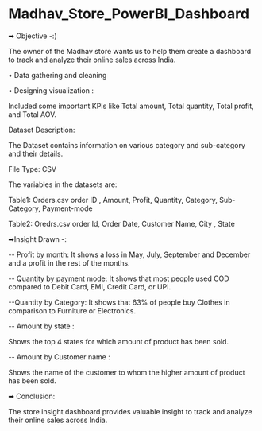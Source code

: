 # Madhav_Store_PowerBI_Dashboard



➡ Objective -:)

The owner of the Madhav store wants us to help them create a dashboard to track and analyze their online sales across India.

• Data gathering and cleaning

• Designing visualization :

Included some important KPIs like Total amount, Total quantity, Total profit, and Total AOV.

Dataset Description:

The Dataset contains information on various category and sub-category and their details.

File Type: CSV

The variables in the datasets are:

Table1: Orders.csv order ID , Amount, Profit, Quantity, Category, Sub-Category, Payment-mode

Table2: Oredrs.csv order Id, Order Date, Customer Name, City , State

➡Insight Drawn -:

-- Profit by month: It shows a loss in May, July, September and December and a profit in the rest of the months.

-- Quantity by payment mode: It shows that most people used COD compared to Debit Card, EMI, Credit Card, or UPI.

--Quantity by Category: It shows that 63% of people buy Clothes in comparison to Furniture or Electronics.

-- Amount by state :

Shows the top 4 states for which amount of product has been sold.

-- Amount by Customer name :

Shows the name of the customer to whom the higher amount of product has been sold.

➡ Conclusion:

The store insight dashboard provides valuable insight to track and analyze their online sales across India.
